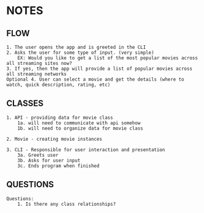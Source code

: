 # NOTES

## FLOW
    1. The user opens the app and is greeted in the CLI
    2. Asks the user for some type of input. (very simple)
        EX: Would you like to get a list of the most popular movies across all streaming sites now?
    3. If yes, then the app will provide a list of popular movies across all streaming networks
    Optional 4. User can select a movie and get the details (where to watch, quick description, rating, etc)

## CLASSES
    1. API - providing data for movie class
        1a. will need to communicate with api somehow
        1b. will need to organize data for movie class

    2. Movie - creating movie instances

    3. CLI - Responsible for user interaction and presentation
        3a. Greets user
        3b. Asks for user input
        3c. Ends program when finished
    
## QUESTIONS
    Questions:
        1. Is there any class relationships?


